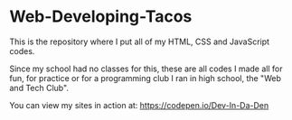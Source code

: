 # Web-Developing-Tacos

This is the repository where I put all of my HTML, CSS and JavaScript codes.

Since my school had no classes for this, these are all codes I made all for fun, for practice or for a programming club I ran in high school, the "Web and Tech Club".

You can view my sites in action at: https://codepen.io/Dev-In-Da-Den
